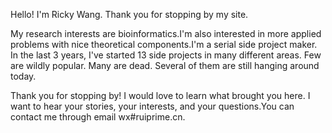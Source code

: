 Hello! I'm Ricky Wang. Thank you for stopping by my site.

My research interests are bioinformatics.I'm also interested in more applied problems with nice theoretical components.I'm a serial side project maker. In the last 3 years, I've started 13 side projects in many different areas. Few are wildly popular. Many are dead. Several of them are still hanging around today.

Thank you for stopping by! I would love to learn what brought you here. I want to hear your stories, your interests, and your questions.You can contact me through email wx#ruiprime.cn.


